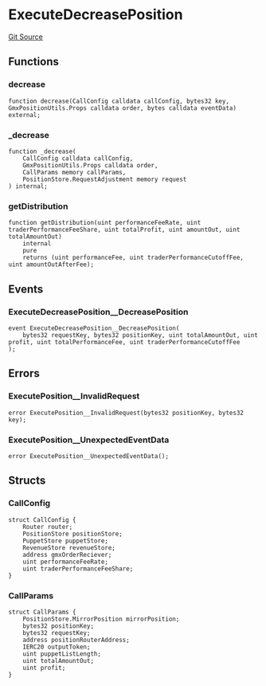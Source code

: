 # ExecuteDecreasePosition
[Git Source](https://github.com/GMX-Blueberry-Club/puppet-contracts/blob/86f5edc5c43c92874fd3cadff78422e25e3cc674/src/position/logic/ExecuteDecreasePosition.sol)


## Functions
### decrease


```solidity
function decrease(CallConfig calldata callConfig, bytes32 key, GmxPositionUtils.Props calldata order, bytes calldata eventData) external;
```

### _decrease


```solidity
function _decrease(
    CallConfig calldata callConfig,
    GmxPositionUtils.Props calldata order,
    CallParams memory callParams,
    PositionStore.RequestAdjustment memory request
) internal;
```

### getDistribution


```solidity
function getDistribution(uint performanceFeeRate, uint traderPerformanceFeeShare, uint totalProfit, uint amountOut, uint totalAmountOut)
    internal
    pure
    returns (uint performanceFee, uint traderPerformanceCutoffFee, uint amountOutAfterFee);
```

## Events
### ExecuteDecreasePosition__DecreasePosition

```solidity
event ExecuteDecreasePosition__DecreasePosition(
    bytes32 requestKey, bytes32 positionKey, uint totalAmountOut, uint profit, uint totalPerformanceFee, uint traderPerformanceCutoffFee
);
```

## Errors
### ExecutePosition__InvalidRequest

```solidity
error ExecutePosition__InvalidRequest(bytes32 positionKey, bytes32 key);
```

### ExecutePosition__UnexpectedEventData

```solidity
error ExecutePosition__UnexpectedEventData();
```

## Structs
### CallConfig

```solidity
struct CallConfig {
    Router router;
    PositionStore positionStore;
    PuppetStore puppetStore;
    RevenueStore revenueStore;
    address gmxOrderReciever;
    uint performanceFeeRate;
    uint traderPerformanceFeeShare;
}
```

### CallParams

```solidity
struct CallParams {
    PositionStore.MirrorPosition mirrorPosition;
    bytes32 positionKey;
    bytes32 requestKey;
    address positionRouterAddress;
    IERC20 outputToken;
    uint puppetListLength;
    uint totalAmountOut;
    uint profit;
}
```

